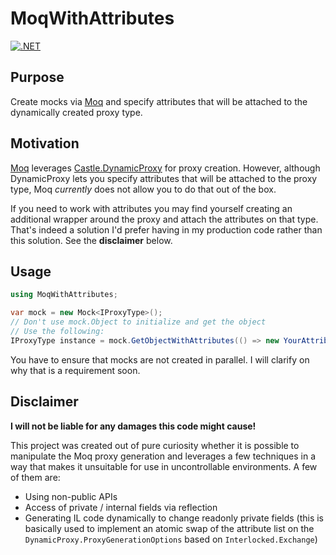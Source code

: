 # MoqWithAttributes
[![.NET](https://github.com/fortender/moq-with-attributes/actions/workflows/dotnet.yml/badge.svg)](https://github.com/fortender/moq-with-attributes/actions/workflows/dotnet.yml)

## Purpose
Create mocks via [Moq](https://github.com/devlooped/moq) and specify attributes that will be attached to the dynamically created proxy type.

## Motivation
[Moq](https://github.com/devlooped/moq) leverages [Castle.DynamicProxy](http://www.castleproject.org/projects/dynamicproxy/) for proxy creation. However, although DynamicProxy lets you specify attributes that will be attached to the proxy type, Moq *currently* does not allow you to do that out of the box.

If you need to work with attributes you may find yourself creating an additional wrapper around the proxy and attach the attributes on that type. That's indeed a solution I'd prefer having in my production code rather than this solution. See the **disclaimer** below.

## Usage
```csharp
using MoqWithAttributes;

var mock = new Mock<IProxyType>();
// Don't use mock.Object to initialize and get the object
// Use the following:
IProxyType instance = mock.GetObjectWithAttributes(() => new YourAttribute(arg1, arg2));
```

You have to ensure that mocks are not created in parallel. I will clarify on why that is a requirement soon.

## Disclaimer
**I will not be liable for any damages this code might cause!**

This project was created out of pure curiosity whether it is possible to manipulate the Moq proxy generation and leverages a few techniques in a way that makes it unsuitable for use in uncontrollable environments. A few of them are:
* Using non-public APIs
* Access of private / internal fields via reflection
* Generating IL code dynamically to change readonly private fields (this is basically used to implement an atomic swap of the attribute list on the `DynamicProxy.ProxyGenerationOptions` based on `Interlocked.Exchange`)
